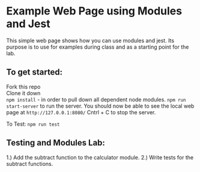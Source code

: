 # Example Web Page using Modules and Jest

This simple web page shows how you can use modules and jest. 
Its purpose is to use for examples during class and 
as a starting point for the lab.

## To get started: 
Fork this repo  
Clone it down  
`npm install` - in order to pull down all dependent node modules. 
`npm run start-server` to run the server. 
You should now be able to see the local web page at `http://127.0.0.1:8080/`
Cntrl + C to stop the server. 


To Test: 
`npm run test`

## Testing and Modules Lab: 

1.) Add the subtract function to the calculator module. 
2.) Write tests for the subtract functions. 



